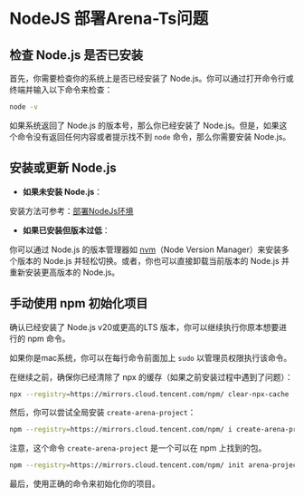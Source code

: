 # NodeJS 部署Arena-Ts问题
## 检查 Node.js 是否已安装
首先，你需要检查你的系统上是否已经安装了 Node.js。你可以通过打开命令行或终端并输入以下命令来检查：

```bash
node -v
```

如果系统返回了 Node.js 的版本号，那么你已经安装了 Node.js。但是，如果这个命令没有返回任何内容或者提示找不到 `node` 命令，那么你需要安装 Node.js。

## 安装或更新 Node.js
+ **如果未安装 Node.js**：  

安装方法可参考：[部署NodeJs环境](./nodejs)
+ **如果已安装但版本过低**：  

你可以通过 Node.js 的版本管理器如 [nvm](https://github.com/nvm-sh/nvm)（Node Version Manager）来安装多个版本的 Node.js 并轻松切换。或者，你也可以直接卸载当前版本的 Node.js 并重新安装更高版本的 Node.js。

## 手动使用 npm 初始化项目
确认已经安装了 Node.js v20或更高的LTS 版本，你可以继续执行你原本想要进行的 npm 命令。

如果你是mac系统，你可以在每行命令前面加上 `sudo` 以管理员权限执行该命令。

在继续之前，确保你已经清除了 npx 的缓存（如果之前安装过程中遇到了问题）：

```bash
npx --registry=https://mirrors.cloud.tencent.com/npm/ clear-npx-cache
```

然后，你可以尝试全局安装 `create-arena-project`：

```bash
npm --registry=https://mirrors.cloud.tencent.com/npm/ i create-arena-project@latest -g
```

注意，这个命令 `create-arena-project` 是一个可以在 npm 上找到的包。

```bash
npm --registry=https://mirrors.cloud.tencent.com/npm/ init arena-project .
```

最后，使用正确的命令来初始化你的项目。